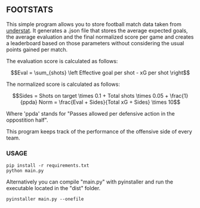 ## FOOTSTATS

This simple program allows you to store football match data taken from [understat](https://understat.com/). It generates a .json file that stores the average expected goals, the average evaluation and the final normalized score per game and creates a leaderboard based on those parameters without considering the usual points gained per match.

The evaluation score is calculated as follows:

```math
Eval = \sum_{shots} \left Effective goal per shot - xG per shot \right
```

The normalized score is calculated as follows:

```math
Sides = Shots on target \times 0.1 + Total shots \times 0.05 + \frac{1}{ppda}
Norm = \frac{Eval + Sides}{Total xG + Sides} \times 10
```

Where 'ppda' stands for "Passes allowed per defensive action in the oppostition half".

This program keeps track of the performance of the offensive side of every team.

### USAGE

```shell
pip install -r requirements.txt
python main.py
```

Alternatively you can compile "main.py" with pyinstaller and run the executable located in the "dist" folder.

```shell
pyinstaller main.py --onefile
```

